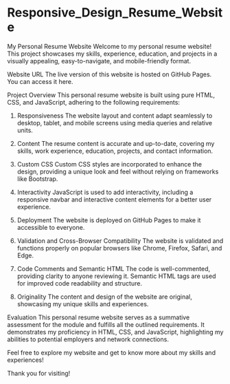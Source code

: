 # Responsive_Design_Resume_Website

My Personal Resume Website
Welcome to my personal resume website! This project showcases my skills, experience, education, and projects in a visually appealing, easy-to-navigate, and mobile-friendly format.

Website URL
The live version of this website is hosted on GitHub Pages. You can access it here.

Project Overview
This personal resume website is built using pure HTML, CSS, and JavaScript, adhering to the following requirements:

1. Responsiveness
The website layout and content adapt seamlessly to desktop, tablet, and mobile screens using media queries and relative units.

2. Content
The resume content is accurate and up-to-date, covering my skills, work experience, education, projects, and contact information.

3. Custom CSS
Custom CSS styles are incorporated to enhance the design, providing a unique look and feel without relying on frameworks like Bootstrap.

4. Interactivity
JavaScript is used to add interactivity, including a responsive navbar and interactive content elements for a better user experience.

5. Deployment
The website is deployed on GitHub Pages to make it accessible to everyone.

6. Validation and Cross-Browser Compatibility
The website is validated and functions properly on popular browsers like Chrome, Firefox, Safari, and Edge.

7. Code Comments and Semantic HTML
The code is well-commented, providing clarity to anyone reviewing it. Semantic HTML tags are used for improved code readability and structure.

8. Originality
The content and design of the website are original, showcasing my unique skills and experiences.

Evaluation
This personal resume website serves as a summative assessment for the module and fulfills all the outlined requirements. It demonstrates my proficiency in HTML, CSS, and JavaScript, highlighting my abilities to potential employers and network connections.

Feel free to explore my website and get to know more about my skills and experiences!

Thank you for visiting!
